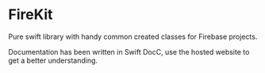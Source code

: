 # FireKit
Pure swift library with handy common created classes for Firebase projects.

Documentation has been written in Swift DocC, use the hosted website to get a better understanding.
